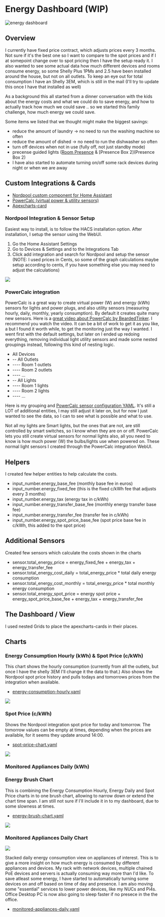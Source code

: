 # Energy Dashboard (WIP)

![energy dashboard](energy-dashboard.png)

## Overview

I currently have fixed price contract, which adjusts prices every 3 months. Not sure if it's the best one so I want to compare to the spot prices and if I at somepoint change over to spot pricing then I have the setup ready it. I also wanted to see some actual data how much different devices and rooms consume energy, so some Shelly Plus 1PMs and 2.5 have been installed around the house, but not on all outlets. To keep an eye out for total consumption I have an Shelly 3EM, which is still in the mail (I'll try to update this once I have that installed as well)

As a background this all started from a dinner conversation with the kids about the energy costs and what we could do to save energy, and how to actually track how much we could save .. so we started this family challenge, how much energy we could save.

Some items we listed that we thought might make the biggest savings:
* reduce the amount of laundry -> no need to run the washing machine so often
* reduce the amount of dished -> no need to run the dishwasher so often
* turn off devices when not in use (fully off, not just standby mode)
* precense guided lights ([Room Presence](https://github.com/EvisHome/Home-Assistant/blob/main/esphome/presence) & [Presence Box 2](Presence Box 2)
* I have also started to automate turning on/off some rack devices during night or when we are away

## Custom Integrations & Cards

* [Nordpool custom component for Home Assistant](https://github.com/custom-components/nordpool)
* [PowerCalc (virtual power & utility sensors)](https://github.com/bramstroker/homeassistant-powercalc)
* [Apexcharts-card](https://github.com/RomRider/apexcharts-card)

### Nordpool Integration & Sensor Setup

Easiest way to install, is to follow the HACS installation option. After installation, I setup the sensor using the WebUI.
1. Go the Home Assistant Settings
2. Go to Devices & Settings and to the Integrations Tab
3. Click add integration and search for Nordpool and setup the sensor (NOTE: I used prices in Cents, so some of the graph calculations maybe setup according to cents, if you have something else you may need to adjust the calculations)

![](nordpool-sensor.png)

### PowerCalc integration

PowerCalc is a great way to create virtual power (W) and energy (kWh) sensors for lights and power plugs, and also utility sensors (measuring hourly, daily, monthly, yearly consumption). By default it creates quite many new sensors. Here is a [great video about PowerCalc by BeardedTinker](https://www.youtube.com/watch?v=tR1x-cxwK-8). I recommend you watch the video. It can be a bit of work to get it as you like, a but I found it worth while, to get the monitoring just the way I wanted. I went first with the default settings, but later on I ended up redoing everything, removing individual light utility sensors and made some nested groupings instead, following this kind of nesting logic.

* All Devices
* -- All Outlets
* ---- Room 1 outlets
* ---- Room 2 outlets
* ---- ...
* -- All Lights
* ---- Room 1 lights
* ---- Room 2 lights
* ---- ...

Here is my grouping and [PowerCalc sensor configuration YAML](powercalc-configuration.yaml). It's still a LOT of additional entities, I may still adjust it later on, but for now I just wanted to see the data, so I can to see what is possible and what to use.

Not all my lights are Smart lights, but the ones that are not, are still controlled by smart switches, so I know when they are on or off. PowerCalc lets you still create virtual sensors for normal lights also, all you need to know is how much power (W) the bulbs/lights use when powered on. These normal light sensors I created through the PowerCalc integration WebUI.


## Helpers

I created few helper entities to help calculate the costs.

* input_number.energy_base_fee (monthly base fee in euros)
* input_number.energy_fixed_fee (this is the fixed c/kWh fee that adjusts every 3 months)
* input_number.energy_tax (energy tax in c/kWh)
* input_number.energy_transfer_base_fee (monthly energy transfer base fee)
* input_number.energy_transfer_fee (transfer fee in c/kWh)
* input_number.energy_spot_price_base_fee (spot price base fee in c/kWh, this added to the spot price)

## Additional Sensors

Created few sensors which calculate the costs shown in the charts

* sensor.total_energy_price = energy_fixed_fee + energy_tax + energy_transfer_fee
* sensor.total_energy_cost_daily = total_energy_price * total daily energy consumption
* sensor.total_energy_cost_monthly = total_energy_price * total monthly energy consumption
* sensor.total_energy_spot_price = energy spot price + energy_spot_price_base_fee + energy_tax + energy_transfer_fee

## The Dashboard / View

I used nested Grids to place the apexcharts-cards in their places.

## Charts

### Energy Consumption Hourly (kWh) & Spot Price (c/kWh)
This chart shows the hourly consumption (currently from all the outlets, but once I have the shelly 3EM I'll change it the data to that.) Also shows the Nordpool spot price history and pulls todays and tomorrows prices from the integration when available.

* [energy-consumption-hourly.yaml](energy-consumption-hourly.yaml)

![](energy-consumption-hourly.png)

### Spot Price (c/kWh)

Shows the Nordpool integration spot price for today and tomorrow. The tomorrow values can be empty at times, depending when the prices are available, for it seems they update around 14:00.

* [spot-price-chart.yaml](spot-price-chart.yaml)

![](spot-price.png)

### Monitored Appliances Daily (kWh)

### Energy Brush Chart

This is combining the Energy Consumption Hourly, Energy Daily and Spot Price charts in to one brush chart, allowing to narrow down or extend the chart time span. I am still not sure if I'll include it in to my dashboard, due to some slowness at times.

* [energy-brush-chart.yaml](energy-brush-chart.yaml)

![](energy-brush-chart.gif)

### Monitored Appliances Daily Chart

![](monitored-appliances-daily.png)

Stacked daily energy consumption view on appliances of interest. This is to give a more insight on how much energy is consumed by different appliances and devices. My rack with network devices, multiple chained PoE devices and servers is actually consuming way more than I'd like. To save atleast some energy, I have started to automatically turning some devices on and off based on time of day and presence. I am also moving some "essential" services to lower power devices, like my NUCs and Pi4s. Office Desktop PC is now also going to sleep faster if no presece in the the office.

* [monitored-appliances-daily.yaml](monitored-appliances-daily.yaml)

